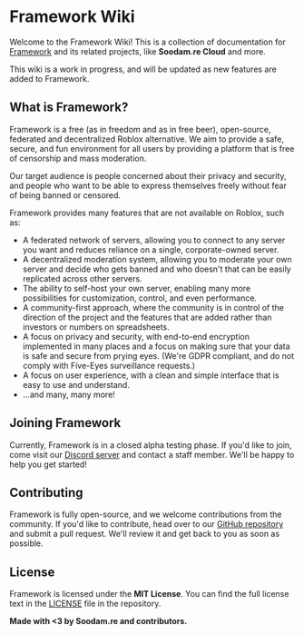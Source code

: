 # Framework Wiki

Welcome to the Framework Wiki! This is a collection of documentation for [Framework](https://framework.soodam.rocks) and its related projects, like **Soodam.re Cloud** and more.

This wiki is a work in progress, and will be updated as new features are added to Framework.

## What is Framework?

Framework is a free (as in freedom and as in free beer), open-source, federated and decentralized Roblox alternative. We aim to provide a safe, secure, and fun environment for all users by providing a platform that is free of censorship and mass moderation.

Our target audience is people concerned about their privacy and security, and people who want to be able to express themselves freely without fear of being banned or censored.

Framework provides many features that are not available on Roblox, such as:

- A federated network of servers, allowing you to connect to any server you want and reduces reliance on a single, corporate-owned server.
- A decentralized moderation system, allowing you to moderate your own server and decide who gets banned and who doesn't that can be easily replicated across other servers.
- The ability to self-host your own server, enabling many more possibilities for customization, control, and even performance.
- A community-first approach, where the community is in control of the direction of the project and the features that are added rather than investors or numbers on spreadsheets.
- A focus on privacy and security, with end-to-end encryption implemented in many places and a focus on making sure that your data is safe and secure from prying eyes. (We're GDPR compliant, and do not comply with Five-Eyes surveillance requests.)
- A focus on user experience, with a clean and simple interface that is easy to use and understand.
- ...and many, many more!

## Joining Framework

Currently, Framework is in a closed alpha testing phase. If you'd like to join, come visit our [Discord server](https://discord.gg/g88JS6Tmte) and contact a staff member. We'll be happy to help you get started!

## Contributing

Framework is fully open-source, and we welcome contributions from the community. If you'd like to contribute, head over to our [GitHub repository](https://github.com/Tsodinq/framework) and submit a pull request. We'll review it and get back to you as soon as possible.

## License

Framework is licensed under the **MIT License**. You can find the full license text in the [LICENSE](https://github.com/Tsodinq/framework/blob/master/LICENSE) file in the repository.

**Made with <3 by Soodam.re and contributors.**
